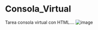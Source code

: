 # Consola_Virtual
Tarea consola virtual con HTML....
![image](https://user-images.githubusercontent.com/90707206/134366829-cb9e626d-ed4b-438b-8372-bff191235037.png)
